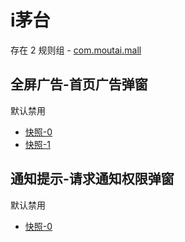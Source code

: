 # i茅台

存在 2 规则组 - [com.moutai.mall](/src/apps/com.moutai.mall.ts)

## 全屏广告-首页广告弹窗

默认禁用

- [快照-0](https://i.gkd.li/i/12745130)
- [快照-1](https://i.gkd.li/i/12745153)

## 通知提示-请求通知权限弹窗

默认禁用

- [快照-0](https://i.gkd.li/i/12745142)
